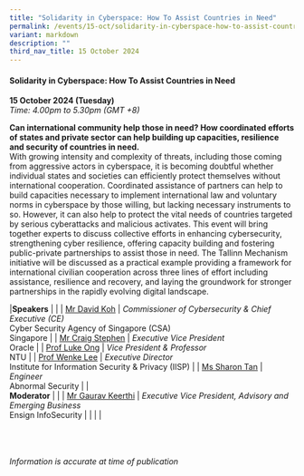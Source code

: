 ```yaml
---
title: "Solidarity in Cyberspace: How To Assist Countries in Need"
permalink: /events/15-oct/solidarity-in-cyberspace-how-to-assist-countries-in-need/
variant: markdown
description: ""
third_nav_title: 15 October 2024
---
```

#### **Solidarity in Cyberspace: How To Assist Countries in Need**

**15 October 2024 (Tuesday)**  
*Time: 4.00pm to 5.30pm (GMT +8)*

**Can international community help those in need? How coordinated efforts of states and private sector can help building up capacities, resilience and security of countries in need.**
<br>With growing intensity and complexity of threats, including those coming from aggressive actors in cyberspace, it is becoming doubtful whether individual states and societies can efficiently protect themselves without international cooperation. Coordinated assistance of partners can help to build capacities necessary to implement international law and voluntary norms in cyberspace by those willing, but lacking necessary instruments to so. However, it can also help to protect the vital needs of countries targeted by serious cyberattacks and malicious activates. This event will bring together experts to discuss collective efforts in enhancing cybersecurity, strengthening cyber resilience, offering capacity building and fostering public-private partnerships to assist those in need. The Tallinn Mechanism initiative will be discussed as a practical example providing a framework for international civilian cooperation across three lines of effort including assistance, resilience and recovery, and laying the groundwork for stronger partnerships in the rapidly evolving digital landscape.    

|**Speakers**          |                                                              |
| [Mr David Koh](/speakers/mr-david-koh/)  | *Commissioner of Cybersecurity &amp; Chief Executive (CE)* <br>Cyber Security Agency of Singapore (CSA)<br>Singapore     |
| [Mr Craig Stephen](/speakers/mr-craig-stephen/)  | *Executive Vice President*<br>Oracle           |
| [Prof Luke Ong](/speakers/prof-luke-ong/)  | *Vice President &amp; Professor*<br>NTU           |
| [Prof Wenke Lee](/speakers/prof-wenke-lee/)  | *Executive Director* <br>Institute for Information Security &amp; Privacy (IISP)     |
| [Ms Sharon Tan](/speakers/ms-sharon-tan/)  | *Engineer*<br>Abnormal Security           |
|<br> **Moderator**          |                                                           |
| [Mr Gaurav Keerthi](/speakers/mr-gaurav-keerthi/)  | *Executive Vice President, Advisory and Emerging Business*<br>Ensign InfoSecurity                |
| | |


<br><br><br>
*Information is accurate at time of publication*